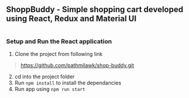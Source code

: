 ## ShoppBuddy -  Simple shopping cart developed using React, Redux and Material UI
#
### Setup and Run the React application

1. Clone the project from following link

> https://github.com/pathmilawk/shop-buddy.git

2. cd into the project folder
3. Run `npm install` to install the dependancies
4. Run app using `npm run start`
